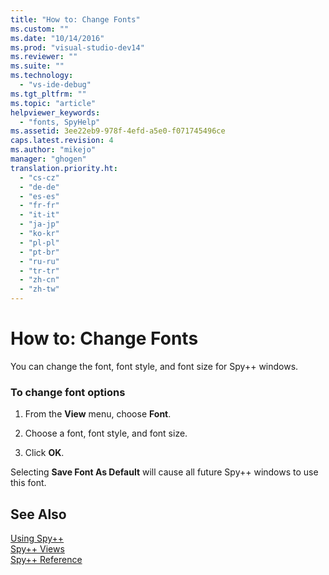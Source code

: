 ```yaml
---
title: "How to: Change Fonts"
ms.custom: ""
ms.date: "10/14/2016"
ms.prod: "visual-studio-dev14"
ms.reviewer: ""
ms.suite: ""
ms.technology: 
  - "vs-ide-debug"
ms.tgt_pltfrm: ""
ms.topic: "article"
helpviewer_keywords: 
  - "fonts, SpyHelp"
ms.assetid: 3ee22eb9-978f-4efd-a5e0-f071745496ce
caps.latest.revision: 4
ms.author: "mikejo"
manager: "ghogen"
translation.priority.ht: 
  - "cs-cz"
  - "de-de"
  - "es-es"
  - "fr-fr"
  - "it-it"
  - "ja-jp"
  - "ko-kr"
  - "pl-pl"
  - "pt-br"
  - "ru-ru"
  - "tr-tr"
  - "zh-cn"
  - "zh-tw"
---
```

# How to: Change Fonts
You can change the font, font style, and font size for Spy++ windows.  
  
### To change font options  
  
1.  From the **View** menu, choose **Font**.  
  
2.  Choose a font, font style, and font size.  
  
3.  Click **OK**.  
  
 Selecting **Save Font As Default** will cause all future Spy++ windows to use this font.  
  
## See Also  
 [Using Spy++](../debugger/using-spy--.md)   
 [Spy++ Views](../debugger/spy---views.md)   
 [Spy++ Reference](../debugger/spy---reference.md)
